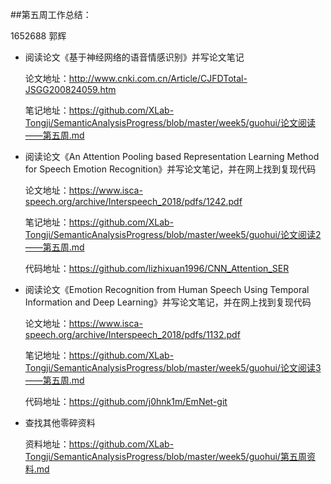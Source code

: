 ##第五周工作总结：

1652688 郭辉

* 阅读论文《基于神经网络的语音情感识别》并写论文笔记

  论文地址：<http://www.cnki.com.cn/Article/CJFDTotal-JSGG200824059.htm>

  笔记地址：<https://github.com/XLab-Tongji/SemanticAnalysisProgress/blob/master/week5/guohui/论文阅读——第五周.md>

* 阅读论文《An Attention Pooling based Representation Learning Method for Speech Emotion Recognition》并写论文笔记，并在网上找到复现代码

  论文地址：<https://www.isca-speech.org/archive/Interspeech_2018/pdfs/1242.pdf>

  笔记地址：<https://github.com/XLab-Tongji/SemanticAnalysisProgress/blob/master/week5/guohui/论文阅读2——第五周.md>

  代码地址：https://github.com/lizhixuan1996/CNN_Attention_SER

* 阅读论文《Emotion Recognition from Human Speech Using Temporal Information and Deep Learning》并写论文笔记，并在网上找到复现代码

  论文地址：<https://www.isca-speech.org/archive/Interspeech_2018/pdfs/1132.pdf>

  笔记地址：<https://github.com/XLab-Tongji/SemanticAnalysisProgress/blob/master/week5/guohui/论文阅读3——第五周.md>

  代码地址：https://github.com/j0hnk1m/EmNet-git

* 查找其他零碎资料

  资料地址：<https://github.com/XLab-Tongji/SemanticAnalysisProgress/blob/master/week5/guohui/第五周资料.md>

